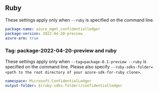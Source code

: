 ## Ruby

These settings apply only when `--ruby` is specified on the command line.

```yaml
package-name: azure_mgmt_confidentialledger
package-version: 2022-04-20-preview
azure-arm: true
```

### Tag: package-2022-04-20-preview and ruby

These settings apply only when `--tag=package-0.1-preview --ruby` is specified on the command line.
Please also specify `--ruby-sdks-folder=<path to the root directory of your azure-sdk-for-ruby clone>`.

```yaml $(tag) == 'package-2022-04-20-preview' && $(ruby)
namespace: Microsoft.ConfidentialLedger
output-folder: $(ruby-sdks-folder)/confidentialledger
```
